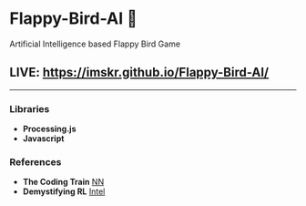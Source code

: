 # Flappy-Bird-AI :baby_chick:
Artificial Intelligence based Flappy Bird Game

## LIVE: https://imskr.github.io/Flappy-Bird-AI/

<hr noshade>

### Libraries

* **Processing.js**
* **Javascript**

### References

* **The Coding Train** [NN](https://github.com/CodingTrain/Toy-Neural-Network-JS)
* **Demystifying RL** [Intel](https://www.intel.ai/demystifying-deep-reinforcement-learning/#gs.0lgpgr)

